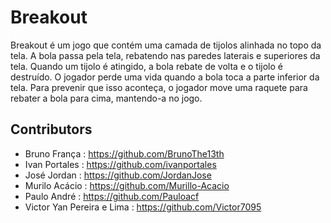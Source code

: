 # Breakout  
Breakout é um jogo que contém uma camada de tijolos alinhada no topo da tela. A bola passa pela tela, rebatendo nas paredes
laterais e superiores da tela. Quando um tijolo é atingido, a bola rebate de volta e o tijolo é destruído. O jogador perde uma vida quando a bola toca a parte inferior da tela. Para prevenir que isso aconteça, o jogador move uma raquete para rebater a bola para cima, mantendo-a no jogo.

## Contributors

- Bruno França : https://github.com/BrunoThe13th
- Ivan Portales : https://github.com/ivanportales
- José Jordan : https://github.com/JordanJose
- Murilo Acácio : https://github.com/Murillo-Acacio
- Paulo André : https://github.com/Pauloacf
- Victor Yan Pereira e Lima : https://github.com/Victor7095
